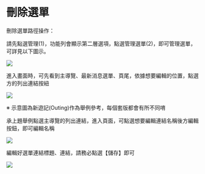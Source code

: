 # 刪除選單
刪除選單路徑操作：

請先點選管理(1)，功能列會顯示第二層選項，點選管理選單(2)，即可管理選單，可詳見以下圖示。

![](https://i.imgur.com/ooAbDOk.png)

進入畫面時，可先看到主導覽、最新消息選單、頁尾，依據想要編輯的位置，點選方的列出連結按紐

![](https://i.imgur.com/YtEFmU5.png)

※ 示意圖為新遊記(Outing)作為舉例參考，每個套版都會有所不同唷


承上題舉例點選主導覽的列出連結，進入頁面，可點選想要編輯連結名稱後方編輯按鈕，即可編輯名稱

![](https://i.imgur.com/QWS1HWH.png)

編輯好選單連結標題、連結，請務必點選【儲存】即可

![](https://i.imgur.com/xVVMdB0.png)

